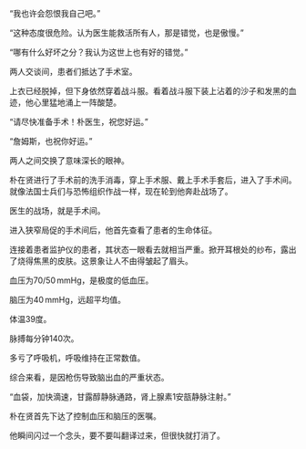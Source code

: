 “我也许会怨恨我自己吧。”

“这种态度很危险。认为医生能救活所有人，那是错觉，也是傲慢。”

“哪有什么好坏之分？我认为这世上也有好的错觉。”

两人交谈间，患者们抵达了手术室。

上衣已经脱掉，但下身依然穿着战斗服。看着战斗服下装上沾着的沙子和发黑的血迹，他心里猛地涌上一阵酸楚。

“请尽快准备手术！朴医生，祝您好运。”

“詹姆斯，也祝你好运。”

两人之间交换了意味深长的眼神。

朴在贤进行了手术前的洗手消毒，穿上手术服、戴上手术手套后，进入了手术间。就像法国士兵们与恐怖组织作战一样，现在轮到他奔赴战场了。

医生的战场，就是手术间。

进入狭窄局促的手术间后，他首先查看了患者的生命体征。

连接着患者监护仪的患者，其状态一眼看去就相当严重。掀开耳根处的纱布，露出了烧得焦黑的皮肤。这景象让人不由得皱起了眉头。

血压为$70/50\,\text{mmHg}$，是极度的低血压。

脑压为$40\,\text{mmHg}$，远超平均值。

体温$39$度。

脉搏每分钟$140$次。

多亏了呼吸机，呼吸维持在正常数值。

综合来看，是因枪伤导致脑出血的严重状态。

“血袋，加快滴速，甘露醇静脉通路，肾上腺素1安瓿静脉注射。”

朴在贤首先下达了控制血压和脑压的医嘱。

他瞬间闪过一个念头，要不要叫翻译过来，但很快就打消了。